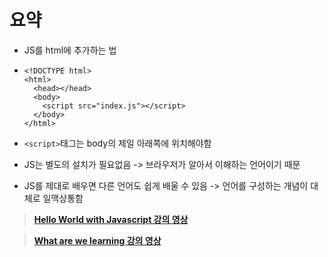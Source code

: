 # 요약

- JS를 html에 추가하는 법

- ```
  <!DOCTYPE html>
  <html>
    <head></head>
    <body>
      <script src="index.js"></script>
    </body>
  </html>
  ```

- `<script>`태그는 body의 제일 아래쪽에 위치해야함

- JS는 별도의 설치가 필요없음 -> 브라우저가 알아서 이해하는 언어이기 때문

- JS를 제대로 배우면 다른 언어도 쉽게 배울 수 있음 -> 언어를 구성하는 개념이 대체로 일맥상통함

> **[Hello World with Javascript 강의 영상](https://youtu.be/u0BypNb0lEI)**

> **[What are we learning 강의 영상](https://youtu.be/MV79yA7ApEs)**
